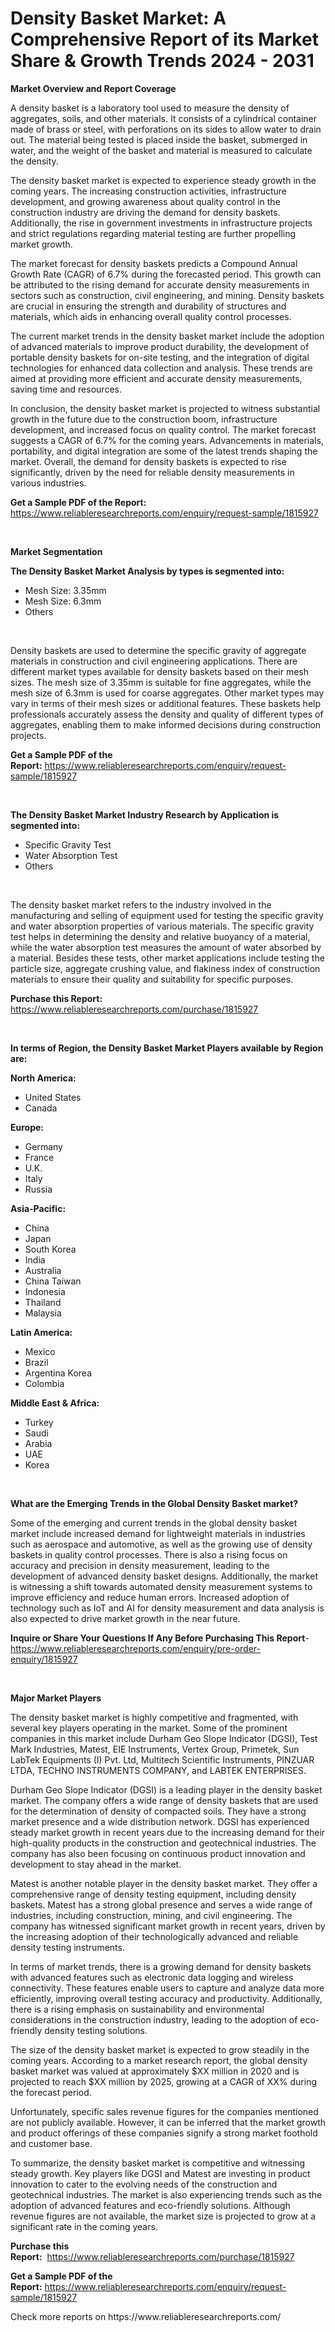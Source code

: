 <p><h1>Density Basket Market: A Comprehensive Report of its Market Share & Growth Trends 2024 - 2031</h1></p><p><strong>Market Overview and Report Coverage</strong></p>
<p><p>A density basket is a laboratory tool used to measure the density of aggregates, soils, and other materials. It consists of a cylindrical container made of brass or steel, with perforations on its sides to allow water to drain out. The material being tested is placed inside the basket, submerged in water, and the weight of the basket and material is measured to calculate the density.</p><p>The density basket market is expected to experience steady growth in the coming years. The increasing construction activities, infrastructure development, and growing awareness about quality control in the construction industry are driving the demand for density baskets. Additionally, the rise in government investments in infrastructure projects and strict regulations regarding material testing are further propelling market growth.</p><p>The market forecast for density baskets predicts a Compound Annual Growth Rate (CAGR) of 6.7% during the forecasted period. This growth can be attributed to the rising demand for accurate density measurements in sectors such as construction, civil engineering, and mining. Density baskets are crucial in ensuring the strength and durability of structures and materials, which aids in enhancing overall quality control processes.</p><p>The current market trends in the density basket market include the adoption of advanced materials to improve product durability, the development of portable density baskets for on-site testing, and the integration of digital technologies for enhanced data collection and analysis. These trends are aimed at providing more efficient and accurate density measurements, saving time and resources.</p><p>In conclusion, the density basket market is projected to witness substantial growth in the future due to the construction boom, infrastructure development, and increased focus on quality control. The market forecast suggests a CAGR of 6.7% for the coming years. Advancements in materials, portability, and digital integration are some of the latest trends shaping the market. Overall, the demand for density baskets is expected to rise significantly, driven by the need for reliable density measurements in various industries.</p></p>
<p><strong>Get a Sample PDF of the Report:</strong> <a href="https://www.reliableresearchreports.com/enquiry/request-sample/1815927">https://www.reliableresearchreports.com/enquiry/request-sample/1815927</a></p>
<p>&nbsp;</p>
<p><strong>Market Segmentation</strong></p>
<p><strong>The Density Basket Market Analysis by types is segmented into:</strong></p>
<p><ul><li>Mesh Size: 3.35mm</li><li>Mesh Size: 6.3mm</li><li>Others</li></ul></p>
<p>&nbsp;</p>
<p><p>Density baskets are used to determine the specific gravity of aggregate materials in construction and civil engineering applications. There are different market types available for density baskets based on their mesh sizes. The mesh size of 3.35mm is suitable for fine aggregates, while the mesh size of 6.3mm is used for coarse aggregates. Other market types may vary in terms of their mesh sizes or additional features. These baskets help professionals accurately assess the density and quality of different types of aggregates, enabling them to make informed decisions during construction projects.</p></p>
<p><strong>Get a Sample PDF of the Report:</strong>&nbsp;<a href="https://www.reliableresearchreports.com/enquiry/request-sample/1815927">https://www.reliableresearchreports.com/enquiry/request-sample/1815927</a></p>
<p>&nbsp;</p>
<p><strong>The Density Basket Market Industry Research by Application is segmented into:</strong></p>
<p><ul><li>Specific Gravity Test</li><li>Water Absorption Test</li><li>Others</li></ul></p>
<p>&nbsp;</p>
<p><p>The density basket market refers to the industry involved in the manufacturing and selling of equipment used for testing the specific gravity and water absorption properties of various materials. The specific gravity test helps in determining the density and relative buoyancy of a material, while the water absorption test measures the amount of water absorbed by a material. Besides these tests, other market applications include testing the particle size, aggregate crushing value, and flakiness index of construction materials to ensure their quality and suitability for specific purposes.</p></p>
<p><strong>Purchase this Report:</strong>&nbsp; <a href="https://www.reliableresearchreports.com/purchase/1815927">https://www.reliableresearchreports.com/purchase/1815927</a></p>
<p>&nbsp;</p>
<p><strong>In terms of Region, the Density Basket Market Players available by Region are:</strong></p>
<p>
    <p> <strong> North America: </strong>
        <ul>
            <li>United States</li>
            <li>Canada</li>
        </ul>
        </p> 
    <p> <strong> Europe: </strong>
        <ul>
            <li>Germany</li>
            <li>France</li>
            <li>U.K.</li>
            <li>Italy</li>
            <li>Russia</li>
        </ul>
        </p> 
    <p> <strong> Asia-Pacific: </strong>
        <ul>
            <li>China</li>
            <li>Japan</li>
            <li>South Korea</li>
            <li>India</li>
            <li>Australia</li>
            <li>China Taiwan</li>
            <li>Indonesia</li>
            <li>Thailand</li>
            <li>Malaysia</li>
        </ul>
        </p> 
    <p> <strong> Latin America: </strong>
        <ul>
            <li>Mexico</li>
            <li>Brazil</li>
            <li>Argentina Korea</li>
            <li>Colombia</li>
        </ul>
        </p> 
    <p> <strong> Middle East & Africa: </strong>
        <ul>
            <li>Turkey</li>
            <li>Saudi</li>
            <li>Arabia</li>
            <li>UAE</li>
            <li>Korea</li>
        </ul>
    </p>
    </p>
<p>&nbsp;</p>
<p><strong>What are the Emerging Trends in the Global Density Basket market?</strong></p>
<p><p>Some of the emerging and current trends in the global density basket market include increased demand for lightweight materials in industries such as aerospace and automotive, as well as the growing use of density baskets in quality control processes. There is also a rising focus on accuracy and precision in density measurement, leading to the development of advanced density basket designs. Additionally, the market is witnessing a shift towards automated density measurement systems to improve efficiency and reduce human errors. Increased adoption of technology such as IoT and AI for density measurement and data analysis is also expected to drive market growth in the near future.</p></p>
<p><strong>Inquire or Share Your Questions If Any Before Purchasing This Report</strong>- <a href="https://www.reliableresearchreports.com/enquiry/pre-order-enquiry/1815927">https://www.reliableresearchreports.com/enquiry/pre-order-enquiry/1815927</a></p>
<p>&nbsp;</p>
<p><strong>Major Market Players</strong></p>
<p><p>The density basket market is highly competitive and fragmented, with several key players operating in the market. Some of the prominent companies in this market include Durham Geo Slope Indicator (DGSI), Test Mark Industries, Matest, EIE Instruments, Vertex Group, Primetek, Sun LabTek Equipments (I) Pvt. Ltd, Multitech Scientific Instruments, PINZUAR LTDA, TECHNO INSTRUMENTS COMPANY, and LABTEK ENTERPRISES.</p><p>Durham Geo Slope Indicator (DGSI) is a leading player in the density basket market. The company offers a wide range of density baskets that are used for the determination of density of compacted soils. They have a strong market presence and a wide distribution network. DGSI has experienced steady market growth in recent years due to the increasing demand for their high-quality products in the construction and geotechnical industries. The company has also been focusing on continuous product innovation and development to stay ahead in the market.</p><p>Matest is another notable player in the density basket market. They offer a comprehensive range of density testing equipment, including density baskets. Matest has a strong global presence and serves a wide range of industries, including construction, mining, and civil engineering. The company has witnessed significant market growth in recent years, driven by the increasing adoption of their technologically advanced and reliable density testing instruments.</p><p>In terms of market trends, there is a growing demand for density baskets with advanced features such as electronic data logging and wireless connectivity. These features enable users to capture and analyze data more efficiently, improving overall testing accuracy and productivity. Additionally, there is a rising emphasis on sustainability and environmental considerations in the construction industry, leading to the adoption of eco-friendly density testing solutions.</p><p>The size of the density basket market is expected to grow steadily in the coming years. According to a market research report, the global density basket market was valued at approximately $XX million in 2020 and is projected to reach $XX million by 2025, growing at a CAGR of XX% during the forecast period.</p><p>Unfortunately, specific sales revenue figures for the companies mentioned are not publicly available. However, it can be inferred that the market growth and product offerings of these companies signify a strong market foothold and customer base.</p><p>To summarize, the density basket market is competitive and witnessing steady growth. Key players like DGSI and Matest are investing in product innovation to cater to the evolving needs of the construction and geotechnical industries. The market is also experiencing trends such as the adoption of advanced features and eco-friendly solutions. Although revenue figures are not available, the market size is projected to grow at a significant rate in the coming years.</p></p>
<p><strong>Purchase this Report:</strong>&nbsp;&nbsp;<a href="https://www.reliableresearchreports.com/purchase/1815927">https://www.reliableresearchreports.com/purchase/1815927</a></p>
<p></p>
<p><strong>Get a Sample PDF of the Report:</strong>&nbsp;<a href="https://www.reliableresearchreports.com/enquiry/request-sample/1815927">https://www.reliableresearchreports.com/enquiry/request-sample/1815927</a></p>
<p>Check more reports on https://www.reliableresearchreports.com/</p>